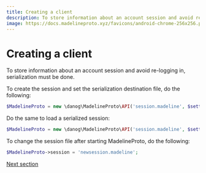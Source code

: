 ```yaml
---
title: Creating a client
description: To store information about an account session and avoid re-logging in, serialization must be done.
image: https://docs.madelineproto.xyz/favicons/android-chrome-256x256.png
---
```

# Creating a client

To store information about an account session and avoid re-logging in, serialization must be done.

To create the session and set the serialization destination file, do the following:
```php
$MadelineProto = new \danog\MadelineProto\API('session.madeline', $settings); // The session will be serialized to session.madeline
```

Do the same to load a serialized session:
```php
$MadelineProto = new \danog\MadelineProto\API('session.madeline', $settings);  // The session will be loaded from session.madeline
```  


To change the session file after starting MadelineProto, do the following:
```php
$MadelineProto->session = 'newsession.madeline';
```

<a href="https://docs.madelineproto.xyz/docs/LOGIN.html">Next section</a>
